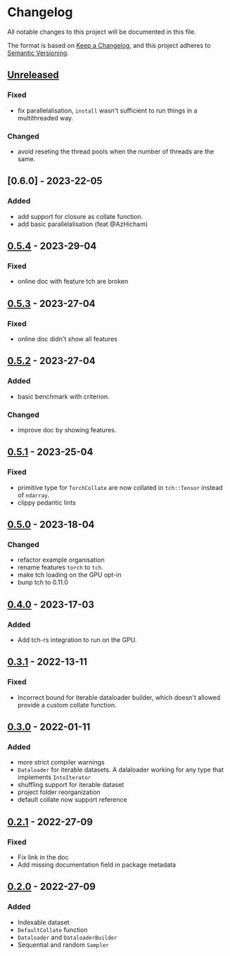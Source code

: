 # Changelog

All notable changes to this project will be documented in this file.

The format is based on [Keep a Changelog](https://keepachangelog.com/en/1.0.0/),
and this project adheres to [Semantic Versioning](https://semver.org/spec/v2.0.0.html).

## [Unreleased]
### Fixed
- fix parallelalisation, `install` wasn't sufficient to run things in a multithreaded way.

### Changed
- avoid reseting the thread pools when the number of threads are the same.

## [0.6.0] - 2023-22-05
### Added
- add support for closure as collate function.
- add basic parallelalisation (feat @AzHicham) 

## [0.5.4] - 2023-29-04
### Fixed
- online doc with feature tch are broken

## [0.5.3] - 2023-27-04
### Fixed
- online doc didn't show all features

## [0.5.2] - 2023-27-04
### Added
- basic benchmark with criterion.
### Changed
- improve doc by showing features.

## [0.5.1] - 2023-25-04
### Fixed
- primitive type for `TorchCollate` are now collated in `tch::Tensor` instead of `ndarray`.
- clippy pedantic lints

## [0.5.0] - 2023-18-04
### Changed
- refactor example organisation
- rename features `torch` to `tch`.
- make tch loading on the GPU opt-in
- bunp tch to 0.11.0

## [0.4.0] - 2023-17-03
### Added
- Add tch-rs integration to run on the GPU.

## [0.3.1] - 2022-13-11
### Fixed
- Incorrect bound for iterable dataloader builder, which doesn't allowed provide a custom collate function.
  
## [0.3.0] - 2022-01-11
### Added
- more strict compiler warnings
- `Dataloader` for iterable datasets. A dalaloader working for any type that implements `IntoIterator`
- shuffling support for iterable dataset
- project folder reorganization
- default collate now support reference

## [0.2.1] - 2022-27-09
### Fixed
- Fix link in the doc
- Add missing documentation field in package metadata
## [0.2.0] - 2022-27-09
### Added
- Indexable dataset
- `DefaultCollate` function
- `Dataloader` and `DataloaderBuilder`
- Sequential and random `Sampler`


[Unreleased]: https://github.com/Tudyx/ai-dataloader/compare/v0.6.0...HEAD
[0.5.4]: https://github.com/Tudyx/ai-dataloader/compare/v0.5.4...v0.6.0
[0.5.4]: https://github.com/Tudyx/ai-dataloader/compare/v0.5.3...v0.5.4
[0.5.3]: https://github.com/Tudyx/ai-dataloader/compare/v0.5.2...v0.5.3
[0.5.2]: https://github.com/Tudyx/ai-dataloader/compare/v0.5.1...v0.5.2
[0.5.1]: https://github.com/Tudyx/ai-dataloader/compare/v0.5.0...v0.5.1
[0.5.0]: https://github.com/Tudyx/ai-dataloader/compare/v0.4.0...v0.5.0
[0.4.0]: https://github.com/Tudyx/ai-dataloader/compare/v0.3.1...v0.4.0
[0.3.1]: https://github.com/Tudyx/ai-dataloader/compare/v0.3.0...v0.3.1
[0.3.0]: https://github.com/Tudyx/ai-dataloader/compare/v0.2.1...v0.3.0
[0.2.1]: https://github.com/Tudyx/ai-dataloader/compare/v0.2.0...v0.2.1
[0.2.0]: https://github.com/Tudyx/ai-dataloader/compare/v0.1.0...v0.2.0